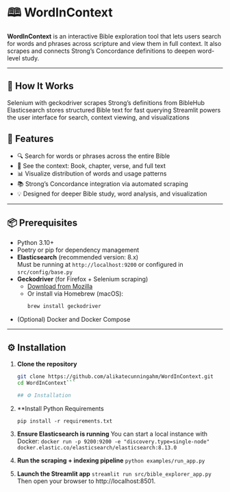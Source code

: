 # 🕮 WordInContext

**WordInContext** is an interactive Bible exploration tool that lets users search for words and phrases across scripture and view them in full context. It also scrapes and connects Strong’s Concordance definitions to deepen word-level study.

---

## 🧠 How It Works

Selenium with geckodriver scrapes Strong’s definitions from BibleHub
Elasticsearch stores structured Bible text for fast querying
Streamlit powers the user interface for search, context viewing, and visualizations

## 🚀 Features

- 🔍 Search for words or phrases across the entire Bible
- 📖 See the context: Book, chapter, verse, and full text
- 📊 Visualize distribution of words and usage patterns
- 📚 Strong’s Concordance integration via automated scraping
- 💡 Designed for deeper Bible study, word analysis, and visualization

---

## 📦 Prerequisites

- Python 3.10+
- Poetry or pip for dependency management
- **Elasticsearch** (recommended version: 8.x)  
  Must be running at `http://localhost:9200` or configured in `src/config/base.py`
- **Geckodriver** (for Firefox + Selenium scraping)  
  - [Download from Mozilla](https://github.com/mozilla/geckodriver/releases)  
  - Or install via Homebrew (macOS):  
    ```bash
    brew install geckodriver
    ```
- (Optional) Docker and Docker Compose

---

## ⚙️ Installation

1. **Clone the repository**

   ```bash
   git clone https://github.com/alikatecunningahm/WordInContext.git
   cd WordInContext```

   ## ⚙️ Installation

2. **Install Python Requirements

   ```pip install -r requirements.txt```

3. **Ensure Elasticsearch is running** 
You can start a local instance with Docker:
```docker run -p 9200:9200 -e "discovery.type=single-node" docker.elastic.co/elasticsearch/elasticsearch:8.13.0```

4. **Run the scraping + indexing pipeline**
   ```python examples/run_app.py```

5. **Launch the Streamlit app**
   ```streamlit run src/bible_explorer_app.py```
   Then open your browser to http://localhost:8501.
